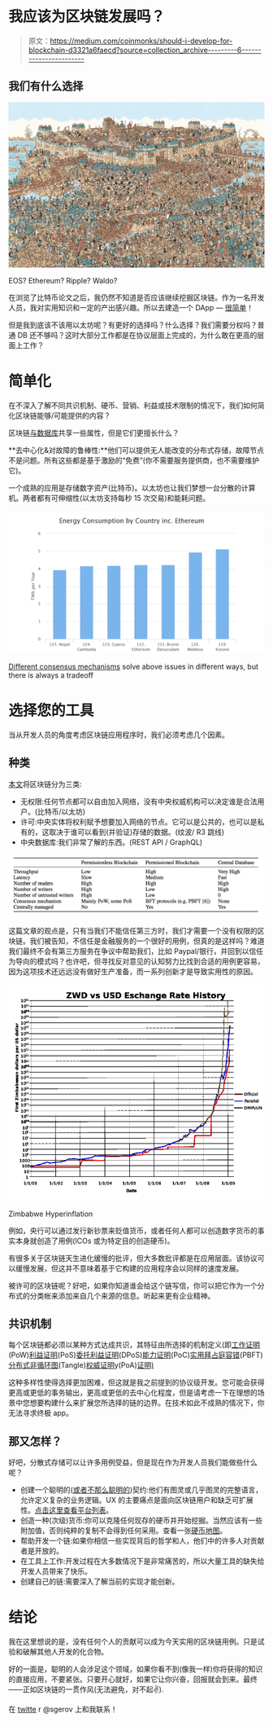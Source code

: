 # 我应该为区块链发展吗？

> 原文：<https://medium.com/coinmonks/should-i-develop-for-blockchain-d3321a6faecd?source=collection_archive---------6----------------------->

## 我们有什么选择

![](img/2d71e75ee33948686a89eba07a4a6ec4.png)

EOS? Ethereum? Ripple? Waldo?

在浏览了比特币论文之后，我仍然不知道是否应该继续挖掘区块链。作为一名开发人员，我对实用知识和一定的产出感兴趣。所以去建造一个 DApp — [很简单](http://truffleframework.com/tutorials/pet-shop)！

但是我到底该不该用以太坊呢？有更好的选择吗？什么选择？我们需要分权吗？普通 DB 还不够吗？这时大部分工作都是在协议层面上完成的，为什么敢在更高的层面上工作？

# 简单化

在不深入了解不同共识机制、硬币、营销、利益或技术限制的情况下，我们如何简化区块链能够/可能提供的内容？

区块链[与数据库](http://www.ise.tu-berlin.de/fileadmin/fg308/publications/2017/2017-tai-eberhardt-klems-SALT.pdf)共享一些属性，但是它们更擅长什么？

**去中心化&对故障的鲁棒性:**他们可以提供无人能改变的分布式存储，故障节点不是问题。所有这些都是基于激励的“免费”(你不需要服务提供商，也不需要维护它)。

一个成熟的应用是存储数字资产(比特币)。以太坊也让我们梦想一台分散的计算机。两者都有可伸缩性(以太坊支持每秒 15 次交易)和能耗问题。

![](img/d349dd39b76299f2b59781983e52cd84.png)

[Different consensus mechanisms](https://arxiv.org/abs/1710.09437) solve above issues in different ways, but there is always a tradeoff

# 选择您的工具

当从开发人员的角度考虑区块链应用程序时，我们必须考虑几个因素。

## 种类

[本文](https://eprint.iacr.org/2017/375.pdf)将区块链分为三类:

*   无权限:任何节点都可以自由加入网络，没有中央权威机构可以决定谁是合法用户。(比特币/以太坊)
*   许可:中央实体将权利赋予想要加入网络的节点。它可以是公共的，也可以是私有的，这取决于谁可以看到(并验证)存储的数据。(纹波/ R3 跳线)
*   中央数据库:我们非常了解的东西。(REST API / GraphQL)

![](img/46ce0bbaddd983b2291cd09f92205ad1.png)

这篇文章的观点是，只有当我们不能信任第三方时，我们才需要一个没有权限的区块链。我们被告知，不信任是金融服务的一个很好的用例，但真的是这样吗？难道我们最终不会有第三方服务在争议中帮助我们，比如 Paypal/银行，并回到以信任为导向的模式吗？也许吧，但寻找反对意见的认知努力比找到合适的用例更容易，因为这项技术还远远没有做好生产准备，而一系列创新才是导致实用性的原因。

![](img/da07127e90c91fffd4d5db5abd3d2090.png)

Zimbabwe Hyperinflation

例如，央行可以通过发行新钞票来贬值货币，或者任何人都可以创造数字货币的事实本身就创造了用例(ICOs 或为特定目的创造硬币)。

有很多关于区块链天生进化缓慢的批评，但大多数批评都是在应用层面。该协议可以缓慢发展，但这并不意味着基于它构建的应用程序会以同样的速度发展。

被许可的区块链呢？好吧，如果你知道谁会给这个链写信，你可以把它作为一个分布式的分类帐来添加来自几个来源的信息。听起来更有企业精神。

## 共识机制

每个区块链都必须以某种方式达成共识，其特征由所选择的机制定义(即[工作证明](/@sgerov/bitcoin-white-paper-explained-part-1-4-16cba783146a)(PoW)[利益证明](https://github.com/ethereum/wiki/wiki/Proof-of-Stake-FAQ)(PoS)[委托利益证明](https://hackernoon.com/explain-delegated-proof-of-stake-like-im-5-888b2a74897d)(DPoS)[能力证明](https://en.wikipedia.org/wiki/Proof-of-space)(PoC)[实用拜占庭容错](https://www.quora.com/Are-smart-contracts-better-on-a-Distributed-Ledger-PBFT-or-on-a-blockchain-PoW)(PBFT)[分布式非循环图](https://forum.iota.org/t/iota-consensus-masterclass/1193)(Tangle)[权威证明](https://en.wikipedia.org/wiki/Proof-of-authority)y(PoA)[证明)](https://www.coindesk.com/space-time-how-bittorrents-creator-is-attacking-bitcoins-waste-problem/)

这种多样性使得选择更加困难，但这就是我之前提到的协议级开发。您可能会获得更高或更低的事务输出，更高或更低的去中心化程度，但是请考虑一下在理想的场景中您想要构建什么来扩展您所选择的链的边界。在技术如此不成熟的情况下，你无法寻求终极 app。

## 那又怎样？

好吧，分散式存储可以让许多用例受益，但是现在作为开发人员我们能做些什么呢？

*   创建一个聪明的([或者不那么聪明的](https://en.bitcoin.it/wiki/Script))契约:他们有图灵或几乎图灵的完整语言，允许定义复杂的业务逻辑。UX 的主要痛点是面向区块链用户和缺乏可扩展性。[点击这里查看平台列表](https://github.com/Overtorment/awesome-smart-contracts#platforms-list)。
*   创造一种(次级)货币:你可以克隆任何现存的硬币并开始挖掘。当然应该有一些附加值，否则纯粹的复制不会得到任何采用。查看一张[硬币地图](http://mapofcoins.com/)。
*   帮助开发一个链:如果你相信一些实现背后的哲学和人，他们中的许多人对贡献者是开放的。
*   在工具上工作:开发过程在大多数情况下是非常痛苦的，所以大量工具的缺失给开发人员带来了快乐。
*   创建自己的链:需要深入了解当前的实现才能创新。

# 结论

我在这里想说的是，没有任何个人的贡献可以成为今天实用的区块链用例。只是试验和破解其他人开发的化合物。

好的一面是，聪明的人会涉足这个领域，如果你看不到(像我一样)你将获得的知识的直接应用，不要紧张。只要开心就好，如果它让你兴奋，回报就会到来。最终——正如区块链的一贯作风(无法避免，对不起✌️).

在 [twitte](https://twitter.com/sgerov) r @sgerov 上和我联系！